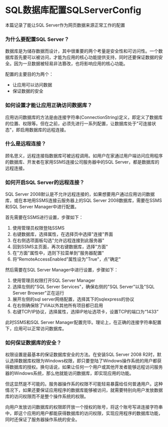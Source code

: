# SQL数据库配置SQLServerConfig
本篇记录了能让SQL Server作为网页数据来源正常工作的配置

### 为什么要配置SQL Server？
数据库是为储存数据而设计，其中很重要的两个考量是安全性和可访问性。一个数据库首先要可以被访问，才能为应用的核心功能提供支持，同时还要保证数据的安全。因为一旦数据被轻易非法篡改，也将影响应用的核心功能。

配置的主要目的为两个：

* 让应用可以访问数据
* 保证数据的安全

### 如何设置才能让应用正确访问数据库？
应用访问数据库的方法是由连接字符串(ConnectionString)定义，即定义了数据库的位置、权限等。但在之前，必须先进行一系列配置，让数据库处于"可连接状态"，即启用数据库的远程连接。

### 什么是远程连接？
顾名思义，远程连接指数据库可被远程调用。如用户在家通过用户端访问应用程序的数据库、开发者在家用SSMS连接公司服务器中的SQL Server，都是数据库的远程连接。

### 如何开启SQL Server的远程连接？
SQL Server 2008默认是不允许远程连接的，如果想要用户通过应用访问数据库，或在本地用SSMS连接云服务器上的SQL Server 2008数据库，需要在SSMS和SQL Server Manager中进行配置。

首先需要在SSMS进行设置，步骤如下：

1. 使用管理员权限登陆SSMS
2. 右键数据库，选择属性，在选择页中选择"连接"界面
3. 在右侧选项面板勾选"允许远程连接到此服务器"
4. 回到SSMS主页面，再次右键数据库，选择"方面"
5. 在"方面"属性中，选则下拉菜单到"服务器配置"
6. 将“RemoteAccessEnabled”属性设为"True"，点"确定"

然后需要在SQL Server Manager中进行设置，步骤如下：

1. 使用管理员权限打开SQL Server Manager
2. 选择左侧的"SQL Server Services"，确保右侧的"SQL Server"以及"SQL Server Browser"正在运行
3. 展开左侧的sql server网络配置，选择其下的sqlexpress的协议
4. 在右侧确保除了VIA以外其他所有项目都已启用
5. 右键TCP/IP协议，选择属性，选择IP地址选项卡，设置TCP的端口为“1433”

此时SSMS和SQL Server Manager配置完毕。理论上，在正确的连接字符串配置下，应用可以正常访问数据库。

### 如何保证数据库的安全？
权限设置是最基本的保证数据库安全的方法。在安装SQL Server 2008 R2时，默认选择数据库权限为Windows权限，即只要登陆了Windows操作系统的用户都获得数据库的授权。换句话说，如果让任何一个用户或其他开发者能够远程访问服务器的Windows系统，那么他就能访问数据库，即实现应用的功能。

但这显然是不可能的。服务器操作系的权限不可能轻易暴露给任何普通用户。这种情况下，如果还要保证应用程序的数据库能够被访问，就需要特别向用户发放数据库的访问权限而不是整个操作系统的权限。

向用户发放访问数据库的权限即开放一个授权的账号，将这个账号写进连接字符串中，即这个应用的用户都能获得数据库的访问权限，实现应用程序的数据库功能，同时还保证了服务器操作系统的安全。
